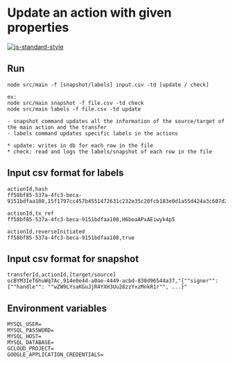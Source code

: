 # Update an action with given properties

[![js-standard-style](https://cdn.rawgit.com/standard/standard/master/badge.svg)](http://standardjs.com)

## Run

    node src/main -f [snapshot/labels] input.csv -td [update / check]
    
    ex:
    node src/main snapshot -f file.csv -td check
    node src/main labels -f file.csv -td update

    - snapshot command updates all the information of the source/target of the main action and the transfer
    - labels command updates specific labels in the actions

    * update: writes in db for each row in the file
    * check: read and logs the labels/snapshot of each row in the file

## Input csv format for labels

    actionId,hash
    ff58bf85-537a-4fc3-beca-9151bdfaa108,15f1797cc457b4551472631c232e35c20fcb183e0d1a55d424a3c607d2ae50e21

    actionId,tx_ref
    ff58bf85-537a-4fc3-beca-9151bdfaa108,H6boaAPxAEiwyk4p5

    actionId,reverseInitiated
    ff58bf85-537a-4fc3-beca-9151bdfaa108,true

## Input csv format for snapshot
    transferId,actionId,[target/source]
    ocBYM3IeT6huWq7Ac,914e0e4d-a0ae-4449-acbd-830d96544a37,"{""signer"": {""handle"": ""wZW9LYsaKGuJjR4YXH3Uu28zzYxzMnkR1r"", ...}"

## Environment variables

    MYSQL_USER=
    MYSQL_PASSWORD=
    MYSQL_HOST=
    MYSQL_DATABASE=
    GCLOUD_PROJECT=
    GOOGLE_APPLICATION_CREDENTIALS=